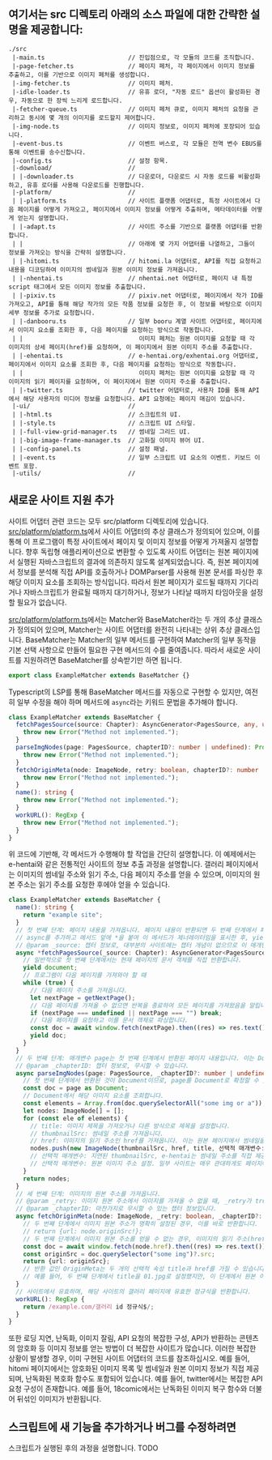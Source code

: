 
## 여기서는 src 디렉토리 아래의 소스 파일에 대한 간략한 설명을 제공합니다:

```
./src
 |-main.ts                       // 진입점으로, 각 모듈의 코드를 조직합니다.
 |-page-fetcher.ts               // 페이지 페처, 각 페이지에서 이미지 정보를 추출하고, 이를 기반으로 이미지 페처를 생성합니다.
 |-img-fetcher.ts                // 이미지 페처.
 |-idle-loader.ts                // 유휴 로더, "자동 로드" 옵션이 활성화된 경우, 자동으로 한 장씩 느리게 로드합니다.
 |-fetcher-queue.ts              // 이미지 페처 큐로, 이미지 페처의 요청을 관리하고 동시에 몇 개의 이미지를 로드할지 제어합니다.
 |-img-node.ts                   // 이미지 정보로, 이미지 페처에 포장되어 있습니다.
 |-event-bus.ts                  // 이벤트 버스로, 각 모듈은 전역 변수 EBUS를 통해 이벤트를 송수신합니다.
 |-config.ts                     // 설정 항목.
 |-download/                     //
 | |-downloader.ts               // 다운로더, 다운로드 시 자동 로드를 비활성화하고, 유휴 로더를 사용해 다운로드를 진행합니다.
 |-platform/                     //
 | |-platform.ts                 // 사이트 플랫폼 어댑터로, 특정 사이트에서 다음 페이지를 어떻게 가져오고, 페이지에서 이미지 정보를 어떻게 추출하며, 메타데이터를 어떻게 얻는지 설명합니다.
 | |-adapt.ts                    // 사이트 주소를 기반으로 플랫폼 어댑터를 반환합니다.
 | |                             // 아래에 몇 가지 어댑터를 나열하고, 그들이 정보를 가져오는 방식을 간략히 설명합니다.
 | |-hitomi.ts                   // hitomi.la 어댑터로, API를 직접 요청하고 내용을 디코딩하여 이미지의 썸네일과 원본 이미지 정보를 가져옵니다.
 | |-nhentai.ts                  // nhentai.net 어댑터로, 페이지 내 특정 script 태그에서 모든 이미지 정보를 추출합니다.
 | |-pixiv.ts                    // pixiv.net 어댑터로, 페이지에서 작가 ID를 가져오고, API를 통해 해당 작가의 모든 작품 정보를 요청한 후, 이 정보를 바탕으로 이미지 세부 정보를 추가로 요청합니다.
 | |-danbooru.ts                 // 일부 booru 계열 사이트 어댑터로, 페이지에서 이미지 요소를 조회한 후, 다음 페이지를 요청하는 방식으로 작동합니다. 
 | |                                이미지 페처는 원본 이미지를 요청할 때 각 이미지의 상세 페이지(href)를 요청하며, 이 페이지에서 원본 이미지 주소를 추출합니다.
 | |-ehentai.ts                  // e-hentai.org/exhentai.org 어댑터로, 페이지에서 이미지 요소를 조회한 후, 다음 페이지를 요청하는 방식으로 작동합니다.
 | |                                이미지 페처는 원본 이미지를 요청할 때 각 이미지의 읽기 페이지를 요청하며, 이 페이지에서 원본 이미지 주소를 추출합니다.
 | |-twitter.ts                  // twitter 어댑터로, 사용자 ID를 통해 API에서 해당 사용자의 미디어 정보를 요청합니다. API 요청에는 페이지 매김이 있습니다.
 |-ui/                           //
 | |-html.ts                     // 스크립트의 UI.
 | |-style.ts                    // 스크립트 UI 스타일.
 | |-full-view-grid-manager.ts   // 썸네일 그리드 UI.
 | |-big-image-frame-manager.ts  // 고화질 이미지 뷰어 UI.
 | |-config-panel.ts             // 설정 패널.
 | |-event.ts                    // 일부 스크립트 UI 요소의 이벤트. 키보드 이벤트 포함.
 |-utils/                        //
```

## 새로운 사이트 지원 추가

사이트 어댑터 관련 코드는 모두 src/platform 디렉토리에 있습니다. [src/platform/platform.ts](/src/platform/platform.ts)에서 사이트 어댑터의 추상 클래스가 정의되어 있으며, 이를 통해 이 프로그램이 특정 사이트에서 페이지 및 이미지 정보를 어떻게 가져올지 설명합니다.
향후 독립형 애플리케이션으로 변환할 수 있도록 사이트 어댑터는 원본 페이지에서 실행된 자바스크립트의 결과에 의존하지 않도록 설계되었습니다.
즉, 원본 페이지에서 정보를 분석해 직접 API를 호출하거나 DOMParser를 사용해 원본 문서를 파싱한 후 해당 이미지 요소를 조회하는 방식입니다.
따라서 원본 페이지가 로드될 때까지 기다리거나 자바스크립트가 완료될 때까지 대기하거나, 정보가 나타날 때까지 타임아웃을 설정할 필요가 없습니다.

[src/platform/platform.ts](/src/platform/platform.ts)에서는 Matcher와 BaseMatcher라는 두 개의 추상 클래스가 정의되어 있으며, Matcher는 사이트 어댑터를 완전히 나타내는 상위 추상 클래스입니다.
BaseMatcher는 Matcher의 일부 메서드를 구현하여 Matcher의 일부 동작을 기본 선택 사항으로 만들어 필요한 구현 메서드의 수를 줄여줍니다.
따라서 새로운 사이트를 지원하려면 BaseMatcher를 상속받기만 하면 됩니다.
```typescript
export class ExampleMatcher extends BaseMatcher {}
```

Typescript의 LSP를 통해 BaseMatcher 메서드를 자동으로 구현할 수 있지만, 여전히 일부 수정을 해야 하며 메서드에 `async`라는 키워드 문법을 추가해야 합니다.
```typescript
class ExampleMatcher extends BaseMatcher {
  fetchPagesSource(source: Chapter): AsyncGenerator<PagesSource, any, unknown> {
    throw new Error("Method not implemented.");
  }
  parseImgNodes(page: PagesSource, chapterID?: number | undefined): Promise<ImageNode[]> {
    throw new Error("Method not implemented.");
  }
  fetchOriginMeta(node: ImageNode, retry: boolean, chapterID?: number | undefined): Promise<OriginMeta> {
    throw new Error("Method not implemented.");
  }
  name(): string {
    throw new Error("Method not implemented.");
  }
  workURL(): RegExp {
    throw new Error("Method not implemented.");
  }
}
```
위 코드에 기반해, 각 메서드가 수행해야 할 작업을 간단히 설명합니다.
이 예제에서는 e-hentai와 같은 전통적인 사이트의 정보 추출 과정을 설명합니다. 갤러리 페이지에서는 이미지의 썸네일 주소와 읽기 주소, 다음 페이지 주소를 얻을 수 있으며, 이미지의 원본 주소는 읽기 주소를 요청한 후에야 얻을 수 있습니다.

```typescript
class ExampleMatcher extends BaseMatcher {
  name(): string {
    return "example site";
  }
  // 첫 번째 단계: 페이지 내용을 가져옵니다. 페이지 내용이 반환되면 두 번째 단계에서 페이지 내용에서 이미지 정보를 가져옵니다.
  // async를 추가하고 메서드 앞에 *을 붙여 이 메서드가 제너레이터임을 표시한 후, yield 키워드를 사용해 반환할 수 있습니다.
  // @param _source: 챕터 정보로, 대부분의 사이트에는 챕터 개념이 없으므로 이 매개변수는 무시하거나 제거할 수 있습니다.
  async *fetchPagesSource(_source: Chapter): AsyncGenerator<PagesSource> {
    // 일반적으로 첫 번째 단계에서는 현재 페이지의 문서 객체를 직접 반환합니다.
    yield document;
    // 프로그램이 다음 페이지를 가져와야 할 때
    while (true) {
      // 다음 페이지 주소를 가져옵니다.
      let nextPage = getNextPage();
      // 다음 페이지를 가져올 수 없으면 반복을 종료하여 모든 페이지를 가져왔음을 알립니다.
      if (nextPage === undefined || nextPage === "") break;
      // 다음 페이지를 요청하고 이를 문서 객체로 파싱합니다.
      const doc = await window.fetch(nextPage).then((res) => res.text()).then((text) => new DOMParser().parseFromString(text, "text/html"));
      yield doc;
    }
  }
  // 두 번째 단계: 매개변수 page는 첫 번째 단계에서 반환된 페이지 내용입니다. 이는 Document일 수도 있고, string일 수도 있습니다. 반환 값에 따라 구체적인 타입이 결정됩니다.
  // @param _chapterID: 챕터 정보로, 무시할 수 있습니다.
  async parseImgNodes(page: PagesSource, _chapterID?: number | undefined): Promise<ImageNode[]> {
    // 첫 번째 단계에서 반환된 것이 Document이므로, page를 Document로 확정할 수 있습니다.
    const doc = page as Document;
    // Document에서 해당 이미지 요소를 조회합니다.
    const elements = Array.from(doc.querySelectorAll("some img or a"));
    let nodes: ImageNode[] = [];
    for (const ele of elements) {
      // title: 이미지 제목을 가져오거나 다른 방식으로 제목을 설정합니다.
      // thumbnailSrc: 썸네일 주소를 가져옵니다.
      // href: 이미지의 읽기 주소인 href를 가져옵니다. 이는 원본 페이지에서 썸네일을 클릭하면 이동하는 읽기 주소입니다.
      nodes.push(new ImageNode(thumbnailSrc, href, title, 선택적 매개변수: 지연된 thumbnailSrc, 선택적 매개변수: 원본 이미지 주소 설정));
      // 선택적 매개변수: 지연된 thumbnailSrc, e-hentai는 썸네일 주소를 직접 제공하지 않고, 20장의 이미지가 하나의 스프라이트 시트를 공유합니다. 썸네일 주소를 얻을 수 없는 경우, 스프라이트 시트를 요청한 후 이를 분할하여 분할된 이미지 blob 주소를 반환합니다.
      // 선택적 매개변수: 원본 이미지 주소 설정. 일부 사이트는 매우 관대하게도 페이지에 원본 이미지 주소 정보를 직접 포함시키므로 세 번째 단계에서 원본 주소를 요청하는 비동기 작업을 생략할 수 있습니다.
    }
    return nodes;
  }
  // 세 번째 단계: 이미지의 원본 주소를 가져옵니다.
  // @param _retry: 이미지 원본 주소에서 이미지를 가져올 수 없을 때, _retry가 true로 설정되며, 이때 이미지 원본 주소를 변경할 수 있습니다. 하지만 대부분의 사이트에서 이미지 원본 주소는 변경되지 않으므로 이 매개변수는 생략할 수 있습니다.
  // @param _chapterID: 마찬가지로 무시할 수 있는 챕터 정보입니다.
  async fetchOriginMeta(node: ImageNode, _retry: boolean, _chapterID?: number | undefined): Promise<OriginMeta> {
    // 두 번째 단계에서 이미지 원본 주소가 명확히 설정된 경우, 이를 바로 반환합니다.
    // return {url: node.originSrc!};
    // 두 번째 단계에서 이미지 원본 주소를 얻을 수 없는 경우, 이미지의 읽기 주소(href)를 요청하고, 반환된 HTML에서 이미지 원본 주소를 추출합니다.
    const doc = await window.fetch(node.href).then((res) => res.text()).then((text) => new DOMParser().parseFromString(text, "text/html"));
    const originSrc = doc.querySelector("some img")?.src;
    return {url: originSrc};
    // 반환 값인 OriginMeta는 두 개의 선택적 속성 title과 href를 가질 수 있습니다. 이들은 이미지 정보의 title과 href를 업데이트하는 데 사용됩니다.
    // 예를 들어, 두 번째 단계에서 title을 01.jpg로 설정했지만, 이 단계에서 원본 이미지가 png 형식임을 발견했다면 title에서 .jpg를 .png로 업데이트할 수 있습니다.
  }
  // 사이트에서 유효하며, 해당 사이트의 갤러리 페이지에 유효한 정규식을 반환합니다.
  workURL(): RegExp {
    return /example.com/갤러리 id 정규식$/;
  }
}
```
또한 로딩 지연, 난독화, 이미지 잘림, API 요청의 복잡한 구성, API가 반환하는 콘텐츠의 암호화 등 이미지 정보를 얻는 방법이 더 복잡한 사이트가 많습니다.
이러한 복잡한 상황이 발생할 경우, 이미 구현된 사이트 어댑터의 코드를 참조하십시오.
예를 들어, hitomi 페이지에서는 암호화된 이미지 목록 및 썸네일과 원본 이미지 정보가 직접 제공되며, 난독화된 복호화 함수도 포함되어 있습니다.
예를 들어, twitter에서는 복잡한 API 요청 구성이 존재합니다.
예를 들어, 18comic에서는 난독화된 이미지 복구 함수와 더불어 뒤섞인 이미지가 반환됩니다.

## 스크립트에 새 기능을 추가하거나 버그를 수정하려면

스크립트가 실행된 후의 과정을 설명합니다.
TODO
